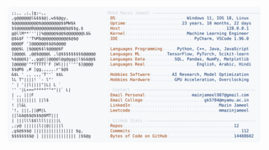 <picture>
  <source srcset="https://raw.githubusercontent.com/mmazinjameel/mmazinjameel/main/dark_mode.svg?v=1758946309" media="(prefers-color-scheme: dark)">
  <img src="https://raw.githubusercontent.com/mmazinjameel/mmazinjameel/main/light_mode.svg?v=1758946309">
</picture>
